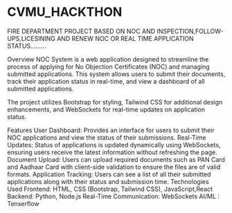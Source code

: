 # CVMU_HACKTHON
FIRE DEPARTMENT PROJECT BASED ON NOC AND INSPECTION,FOLLOW-UPS,LICESINING AND RENEW NOC OR REAL TIME APPLICATION STATUS.........

Overview
NOC System is a web application designed to streamline the process of applying for No Objection Certificates (NOC) and managing submitted applications. This system allows users to submit their documents, track their application status in real-time, and view a dashboard of all submitted applications.

The project utilizes Bootstrap for styling, Tailwind CSS for additional design enhancements, and WebSockets for real-time updates on application status.

Features
User Dashboard: Provides an interface for users to submit their NOC applications and view the status of their submissions.
Real-Time Updates: Status of applications is updated dynamically using WebSockets, ensuring users receive the latest information without refreshing the page.
Document Upload: Users can upload required documents such as PAN Card and Aadhaar Card with client-side validation to ensure the files are of valid formats.
Application Tracking: Users can see a list of all their submitted applications along with their status and submission time.
Technologies Used
Frontend: HTML, CSS (Bootstrap, Tailwind CSS), JavaScript,React
Backend: Python, Node.js
Real-Time Communication: WebSockets
AI/ML : Tenserflow
